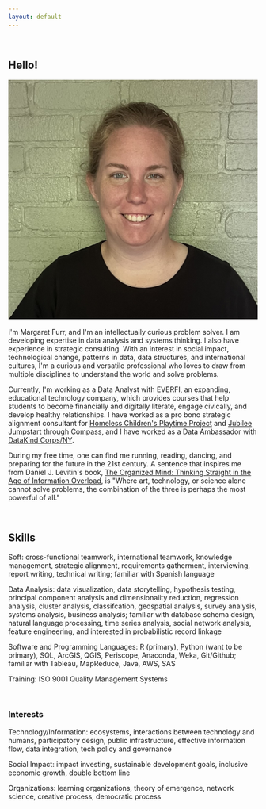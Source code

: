 ```yaml
---
layout: default
---
```


<br>

## Hello!

<img class="profile-picture" src="me.jpg">


I'm Margaret Furr, and I'm an intellectually curious problem solver. I am developing expertise in data analysis and systems thinking. I also have experience in strategic consulting. With an interest in social impact, technological change, patterns in data, data structures, and international cultures, I'm a curious and versatile professional who loves to draw from multiple disciplines to understand the world and solve problems.

Currently, I'm working as a Data Analyst with EVERFI, an expanding, educational technology company, which provides courses that help students to become financially and digitally literate, engage civically, and develop healthy relationships. I have worked as a pro bono strategic alignment consultant for [Homeless Children's Playtime Project](https://www.playtimeproject.org) and [Jubilee Jumpstart](http://www.jubileejumpstart.org) through [Compass](http://compassprobono.org), and I have worked as a Data Ambassador with [DataKind Corps/NY](http://www.datakind.org). 

During my free time, one can find me running, reading, dancing, and preparing for the future in the 21st century. A sentence that inspires me from Daniel J. Levitin's book, [The Organized Mind: Thinking Straight in the Age of Information Overload](https://www.amazon.com/Organized-Mind-Thinking-Straight-Information/dp/0147516315), is "Where art, technology, or science alone cannot solve problems, the combination of the three is perhaps the most powerful of all." 

<br>

## Skills

Soft: cross-functional teamwork, international teamwork, knowledge management, strategic alignment, requirements gatherment, interviewing, report writing, technical writing; familiar with Spanish language

Data Analysis: data visualization, data storytelling, hypothesis testing, principal component analysis and dimensionality reduction, regression analysis, cluster analysis, classifcation, geospatial analysis, survey analysis, systems analysis, business analysis; familiar with database schema design, natural language processing, time series analysis, social network analysis, feature engineering, and interested in probabilistic record linkage 

Software and Programming Languages: R (primary), Python (want to be primary), SQL, ArcGIS, QGIS, Periscope, Anaconda, Weka, Git/Github; familiar with Tableau, MapReduce, Java, AWS, SAS

Training: ISO 9001 Quality Management Systems

<br>

### Interests

Technology/Information: ecosystems, interactions between technology and humans, participatory design, public infrastructure, effective information flow, data integration, tech policy and governance

Social Impact: impact investing, sustainable development goals, inclusive economic growth, double bottom line

Organizations: learning organizations, theory of emergence, network science, creative process, democratic process

<br>

